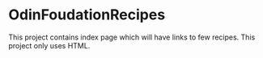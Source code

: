 # OdinFoudationRecipes
This project contains index page which will have links to few recipes. This project only uses HTML. 
